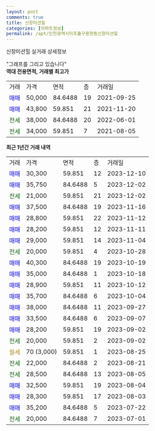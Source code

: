 ```yaml
---
layout: post
comments: true
title: 신창미션힐
categories: [아파트정보]
permalink: /apt/인천광역시미추홀구용현동신창미션힐
---
```


신창미션힐 실거래 상세정보

<script type="text/javascript">
  google.charts.load('current', {'packages':['line', 'corechart']});
  google.charts.setOnLoadCallback(drawChart);

  function drawChart() {
    var data = new google.visualization.DataTable();
    data.addColumn('date', '거래일');
    data.addColumn('number', "매매");
    data.addColumn('number', "전세");
    data.addColumn('number', "전매");

    data.addRows([[new Date(Date.parse("2023-12-10")), 30300, null, null], [new Date(Date.parse("2023-12-02")), 35750, null, null], [new Date(Date.parse("2023-12-02")), null, 21000, null], [new Date(Date.parse("2023-11-16")), 37500, null, null], [new Date(Date.parse("2023-11-12")), 28800, null, null], [new Date(Date.parse("2023-11-11")), 28200, null, null], [new Date(Date.parse("2023-11-04")), 29000, null, null], [new Date(Date.parse("2023-10-28")), null, 20000, null], [new Date(Date.parse("2023-10-19")), 40300, null, null], [new Date(Date.parse("2023-10-18")), 35000, null, null], [new Date(Date.parse("2023-10-12")), 28900, null, null], [new Date(Date.parse("2023-10-04")), 35700, null, null], [new Date(Date.parse("2023-09-27")), 38000, null, null], [new Date(Date.parse("2023-09-07")), 33500, null, null], [new Date(Date.parse("2023-09-02")), 28200, null, null], [new Date(Date.parse("2023-09-02")), null, 20000, null], [new Date(Date.parse("2023-08-25")), null, null, null], [new Date(Date.parse("2023-08-21")), null, 22000, null], [new Date(Date.parse("2023-08-05")), null, 28500, null], [new Date(Date.parse("2023-08-04")), 32500, null, null], [new Date(Date.parse("2023-08-03")), 28300, null, null], [new Date(Date.parse("2023-07-22")), 35200, null, null], [new Date(Date.parse("2023-07-01")), null, 20000, null]]);

    var options = {
      hAxis: {
        format: 'yyyy/MM/dd'
      },    
      lineWidth: 0,
      pointsVisible: true,    
      title: '최근 1년간 유형별 실거래가 분포',
      legend: { position: 'bottom' }
    };

    var formatter = new google.visualization.NumberFormat({pattern:'###,###'} );
    formatter.format(data, 1);
    formatter.format(data, 2);
    
    setTimeout(function() {
        var chart = new google.visualization.LineChart(document.getElementById('columnchart_material'));
        chart.draw(data, (options));
        document.getElementById('loading').style.display = 'none';
    }, 200);
  }
</script>


<div id="loading" style="z-index:20; display: block; margin-left: 0px">"그래프를 그리고 있습니다"</div>
<div id="columnchart_material" style="width: 95%; margin-left: 0px; display: block"></div>
<!-- contents start -->
<b>역대 전용면적, 거래별 최고가</b>
<table class="sortable">
    <tr>
      <td>거래</td>
      <td>가격</td>
      <td>면적</td>
      <td>층</td>
      <td>거래일</td>
    </tr>
        <tr>
          <td><a style="color: blue">매매</a></td>
          <td>50,000</td>
          <td>84.6488</td>
          <td>19</td>
          <td>2021-09-25</td>
        </tr>            <tr>
          <td><a style="color: blue">매매</a></td>
          <td>43,800</td>
          <td>59.851</td>
          <td>21</td>
          <td>2021-11-20</td>
        </tr>        
        <tr>
              <td><a style="color: darkgreen">전세</a></td>
              <td>38,000</td>
              <td>84.6488</td>
              <td>20</td>
              <td>2022-06-01</td>
            </tr>            <tr>
              <td><a style="color: darkgreen">전세</a></td>
              <td>34,000</td>
              <td>59.851</td>
              <td>7</td>
              <td>2021-08-05</td>
            </tr>        
    
</table>

<b>최근 1년간 거래 내역</b>

<table class="sortable">
    <tr>
      <td>거래</td>
      <td>가격</td>
      <td>면적</td>
      <td>층</td>
      <td>거래일</td>
    </tr>
    <tr>
      <td><a style="color: blue">매매</a></td>
      <td>30,300</td>
      <td>59.851</td>
      <td>12</td>
      <td>2023-12-10</td>
    </tr>          <tr>
      <td><a style="color: blue">매매</a></td>
      <td>35,750</td>
      <td>84.6488</td>
      <td>5</td>
      <td>2023-12-02</td>
    </tr>          <tr>
      <td><a style="color: darkgreen">전세</a></td>
      <td>21,000</td>
      <td>59.851</td>
      <td>21</td>
      <td>2023-12-02</td>
    </tr>          <tr>
      <td><a style="color: blue">매매</a></td>
      <td>37,500</td>
      <td>84.6488</td>
      <td>19</td>
      <td>2023-11-16</td>
    </tr>          <tr>
      <td><a style="color: blue">매매</a></td>
      <td>28,800</td>
      <td>59.851</td>
      <td>22</td>
      <td>2023-11-12</td>
    </tr>          <tr>
      <td><a style="color: blue">매매</a></td>
      <td>28,200</td>
      <td>59.851</td>
      <td>12</td>
      <td>2023-11-11</td>
    </tr>          <tr>
      <td><a style="color: blue">매매</a></td>
      <td>29,000</td>
      <td>59.851</td>
      <td>14</td>
      <td>2023-11-04</td>
    </tr>          <tr>
      <td><a style="color: darkgreen">전세</a></td>
      <td>20,000</td>
      <td>59.851</td>
      <td>4</td>
      <td>2023-10-28</td>
    </tr>          <tr>
      <td><a style="color: blue">매매</a></td>
      <td>40,300</td>
      <td>84.6488</td>
      <td>19</td>
      <td>2023-10-19</td>
    </tr>          <tr>
      <td><a style="color: blue">매매</a></td>
      <td>35,000</td>
      <td>84.6488</td>
      <td>1</td>
      <td>2023-10-18</td>
    </tr>          <tr>
      <td><a style="color: blue">매매</a></td>
      <td>28,900</td>
      <td>59.851</td>
      <td>11</td>
      <td>2023-10-12</td>
    </tr>          <tr>
      <td><a style="color: blue">매매</a></td>
      <td>35,700</td>
      <td>84.6488</td>
      <td>6</td>
      <td>2023-10-04</td>
    </tr>          <tr>
      <td><a style="color: blue">매매</a></td>
      <td>38,000</td>
      <td>84.6488</td>
      <td>11</td>
      <td>2023-09-27</td>
    </tr>          <tr>
      <td><a style="color: blue">매매</a></td>
      <td>33,500</td>
      <td>84.6488</td>
      <td>6</td>
      <td>2023-09-07</td>
    </tr>          <tr>
      <td><a style="color: blue">매매</a></td>
      <td>28,200</td>
      <td>59.851</td>
      <td>19</td>
      <td>2023-09-02</td>
    </tr>          <tr>
      <td><a style="color: darkgreen">전세</a></td>
      <td>20,000</td>
      <td>59.851</td>
      <td>2</td>
      <td>2023-09-02</td>
    </tr>          <tr>
      <td><a style="color: darkgoldenrod">월세</a></td>
      <td>70 (3,000)</td>
      <td>59.851</td>
      <td>1</td>
      <td>2023-08-25</td>
    </tr>          <tr>
      <td><a style="color: darkgreen">전세</a></td>
      <td>22,000</td>
      <td>84.6488</td>
      <td>2</td>
      <td>2023-08-21</td>
    </tr>          <tr>
      <td><a style="color: darkgreen">전세</a></td>
      <td>28,500</td>
      <td>84.6488</td>
      <td>13</td>
      <td>2023-08-05</td>
    </tr>          <tr>
      <td><a style="color: blue">매매</a></td>
      <td>32,500</td>
      <td>59.851</td>
      <td>19</td>
      <td>2023-08-04</td>
    </tr>          <tr>
      <td><a style="color: blue">매매</a></td>
      <td>28,300</td>
      <td>59.851</td>
      <td>17</td>
      <td>2023-08-03</td>
    </tr>          <tr>
      <td><a style="color: blue">매매</a></td>
      <td>35,200</td>
      <td>84.6488</td>
      <td>5</td>
      <td>2023-07-22</td>
    </tr>          <tr>
      <td><a style="color: darkgreen">전세</a></td>
      <td>20,000</td>
      <td>84.6488</td>
      <td>7</td>
      <td>2023-07-01</td>
    </tr>      </table>
<!-- contents end -->    

